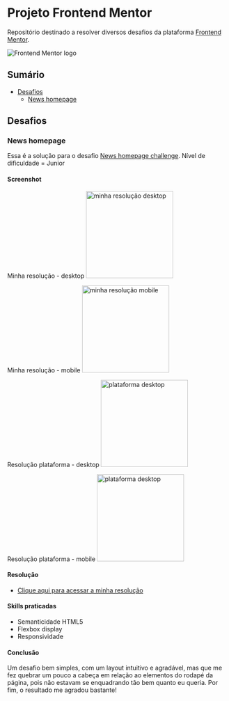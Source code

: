 # Projeto Frontend Mentor
Repositório destinado a resolver diversos desafios da plataforma [Frontend Mentor](https://www.frontendmentor.io/challenges).

![Frontend Mentor logo](https://miro.medium.com/max/1400/0*cfYEyKU7fH1Vz37c.png)

## Sumário
- [Desafios](#desafios)
  - [News homepage](#news-homepage) 

## Desafios

### News homepage

Essa é a solução para o desafio [News homepage challenge](https://www.frontendmentor.io/challenges/news-homepage-H6SWTa1MFl).
Nível de dificuldade = Junior

#### Screenshot

Minha resolução - desktop
<img src="https://i.ibb.co/YcpchyG/imagem-2022-12-07-121502432.png" alt="minha resolução desktop" width="200"/>

Minha resolução - mobile
<img src="https://i.ibb.co/b14XC0S/imagem-2022-12-07-121549800.png" alt="minha resolução mobile" width="200"/>

Resolução plataforma - desktop
<img src="https://res.cloudinary.com/dz209s6jk/image/upload/v1666363597/Challenges/parjyu2ejag4sdrmbk2e.jpg" alt="plataforma desktop" width="200"/>

Resolução plataforma - mobile
<img src="https://res.cloudinary.com/dz209s6jk/image/upload/v1666363597/Challenges/wlz5dywbxgygxlsrvw8h.jpg" alt="plataforma desktop" width="200"/>

#### Resolução

- [Clique aqui para acessar a minha resolução](https://ccostafrias.github.io/projeto-fe-mentor/level-junior/news-homepage-main/index.html)

#### Skills praticadas

- Semanticidade HTML5
- Flexbox display
- Responsividade

#### Conclusão

Um desafio bem simples, com um layout intuitivo e agradável, mas que me fez quebrar um pouco a cabeça em relação ao elementos do rodapé da página, pois não estavam se enquadrando tão bem quanto eu queria. Por fim, o resultado me agradou bastante!
